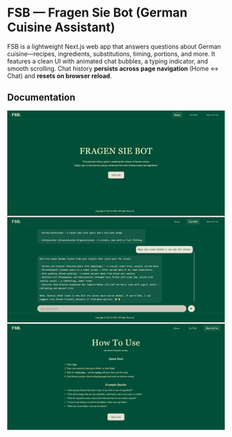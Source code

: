 # FSB — Fragen Sie Bot (German Cuisine Assistant)

FSB is a lightweight Next.js web app that answers questions about German cuisine—recipes, ingredients, substitutions, timing, portions, and more. It features a clean UI with animated chat bubbles, a typing indicator, and smooth scrolling. Chat history **persists across page navigation** (Home ↔ Chat) and **resets on browser reload**.

## Documentation
![FSB Home Screenshot](/public/app_pict/home.png)
![FSB Home Screenshot](/public/app_pict/try.png)
![FSB Home Screenshot](/public/app_pict/how_to_use.png)

